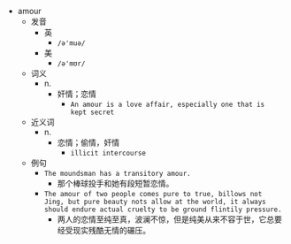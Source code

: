 - amour
  - 发音
    - 英
      - `/ə'muə/`
    - 美
      - `/ə'mʊr/`
  - 词义
    - n.
      - 奸情；恋情
        - `An amour is a love affair, especially one that is kept secret`
  - 近义词
    - n.
      - 恋情；偷情，奸情
        - `illicit intercourse`
  - 例句
    - `The moundsman has a transitory amour.`
      - 那个棒球投手和她有段短暂恋情。
    - `The amour of two people comes pure to true, billows not Jing, but pure beauty nots allow at the world, it always should endure actual cruelty to be ground flintily pressure.`
      - 两人的恋情至纯至真，波澜不惊，但是纯美从来不容于世，它总要经受现实残酷无情的碾压。

